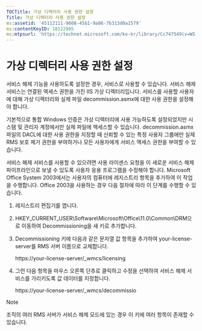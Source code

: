```yaml
---
TOCTitle: 가상 디렉터리 사용 권한 설정
Title: 가상 디렉터리 사용 권한 설정
ms:assetid: '45112111-9608-45b1-9a86-7b313d0a1579'
ms:contentKeyID: 18122905
ms:mtpsurl: 'https://technet.microsoft.com/ko-kr/library/Cc747549(v=WS.10)'
---
```


가상 디렉터리 사용 권한 설정
============================

서비스 해제 기능을 사용하도록 설정한 경우, 서비스로 사용할 수 있습니다. 서비스 해제 서비스는 연결된 액세스 권한을 가진 IIS 가상 디렉터리입니다. 서비스를 사용할 사용자에 대해 가상 디렉터리와 실제 파일 decommission.asmx에 대한 사용 권한을 설정해야 합니다.

기본적으로 통합 Windows 인증은 가상 디렉터리에 사용 가능하도록 설정되었지만 시스템 및 관리자 계정에서만 실제 파일에 액세스할 수 있습니다. decommission.asmx 파일의 DACL에 대한 사용 권한을 지정할 때 신뢰할 수 있는 특정 사용자 그룹에만 실제 RMS 보호 제거 권한을 부여하거나 모든 사용자에게 서비스 액세스 권한을 부여할 수 있습니다.

서비스 해제 서비스를 사용할 수 있으려면 사용 라이센스 요청을 이 새로운 서비스 해제 파이프라인으로 보낼 수 있도록 사용자 응용 프로그램을 수정해야 합니다. Microsoft Office System 2003에서는 사용자의 컴퓨터에 레지스트리 항목을 추가하여 이 작업을 수행합니다. Office 2003을 사용하는 경우 다음 절차에 따라 이 단계를 수행할 수 있습니다.

1. 레지스트리 편집기를 엽니다.

2. HKEY_CURRENT_USER\Software\Microsoft\Office\11.0\Common\DRM으로 이동하여           Decommissioning을 새 키로 추가합니다.

3. Decommissioning 키에 다음과 같은 문자열 값 항목을 추가하여 your-license-server를 RMS 서버 이름으로 교체합니다. 

    https://your-license-server/_wmcs/licensing

4. 그런 다음 항목을 마우스 오른쪽 단추로 클릭하고 수정을 선택하여 서비스 해제 서비스를 가리키도록 값 데이터를 지정합니다. 

    https://your-license-server/_wmcs/decommissio

> [!NOTE]   
> 조직의 여러 RMS 서버가 서비스 해제 모드에 있는 경우 이 키에 여러 항목이 존재할 수 있습니다. 

